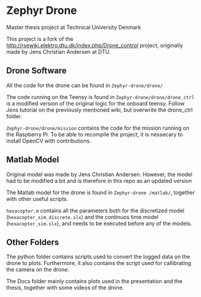 # Zephyr Drone

Master thesis project at Technical University Denmark

This project is a fork of the http://rsewiki.elektro.dtu.dk/index.php/Drone_control project, originally made by Jens Christian Andersen at DTU.



## Drone Software
All the code for the drone can be found in `Zephyr-drone/drone/`

The code running on the Teensy is found in `Zephyr-drone/drone/drone_ctrl` is a modified version of the original logic for the onboard teensy. Follow Jens tutorial on the previously mentioned wiki, but overwrite the drone_ctrl folder.


`Zephyr-drone/drone/mission` contains the code for the mission running on the Raspberry Pi. To be able to recompile the project, it is nessecary to install OpenCV with contributions.

## Matlab Model
Original model was made by Jens Christian Andersen. However, the model had to be modified a bit and is therefore in this repo as an updated version

The Matlab model for the drone is found in `Zephyr-drone
/matlab/`, together with other useful scripts.

`hexacopter.m` contains all the parameters both for the discretized model (`hexacopter_sim_discrete.slx`) and the continuos time model (`hexacopter_sim.slx`), and needs to be executed before any of the models.
## Other Folders
The python folder contains scripts used to convert the logged data on the drone to plots.
Furthermore, it also contains the script used for callibrating the camera on the drone.

The Docs folder mainly contains plots used in the presentation and the thesis, together with some videos of the drone.

